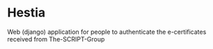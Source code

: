# Hestia

Web (django) application for people to authenticate the e-certificates received from The-SCRIPT-Group
